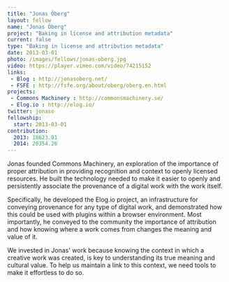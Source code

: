 ```yaml
---
title: "Jonas Öberg"
layout: fellow
name: "Jonas Öberg"
project: "Baking in license and attribution metadata"
current: false
type: "Baking in license and attribution metadata"
date: 2013-03-01
photo: /images/fellows/jonas-oberg.jpg
video: https://player.vimeo.com/video/74215152
links:
 - Blog : http://jonasoberg.net/
 - FSFE : http://fsfe.org/about/oberg/oberg.en.html
projects:
 - Commons Machinery : http://commonsmachinery.se/
 - Elog.io : http://elog.io/
twitter: jonaso
fellowship:
  start: 2013-03-01
contribution:
  2013: 18623.01
  2014: 20354.26
---
```


Jonas founded Commons Machinery, an exploration of the importance of proper attribution in providing recognition and context to openly licensed resources. He built the technology needed to make it easier to openly and persistently associate the provenance of a digital work with the work itself.

Specifically, he developed the Elog.io project, an infrastructure for conveying provenance for any type of digital work, and demonstrated how this could be used with plugins within a browser environment. Most importantly, he conveyed to the community the importance of attribution and how knowing where a work comes from changes the meaning and value of it.

We invested in Jonas' work because knowing the context in which a creative work was created, is key to understanding its true meaning and cultural value. To help us maintain a link to this context, we need tools to make it effortless to do so.
